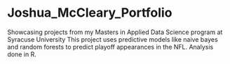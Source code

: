 # Joshua_McCleary_Portfolio
Showcasing projects from my Masters in Applied Data Science program at Syracuse University
This project uses predictive models like naive bayes and random forests to predict playoff appearances in the NFL. Analysis done in R.
